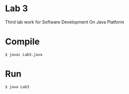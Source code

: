 # Lab 3
Third lab work for Software Development On Java Platform

# Compile
```shell
$ javac Lab3.java
```

# Run
```shell
$ java Lab3
```
